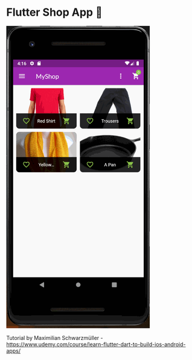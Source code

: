 # Flutter Shop App 🛒

![Finished App](https://github.com/Edenik/Images/blob/master/Shop%20App.gif)

Tutorial by Maximilian Schwarzmüller - 
https://www.udemy.com/course/learn-flutter-dart-to-build-ios-android-apps/